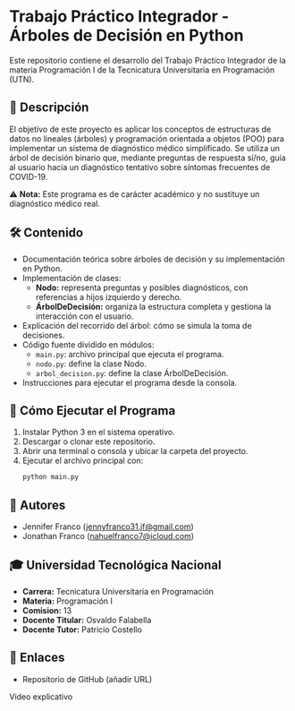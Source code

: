 # Trabajo Práctico Integrador - Árboles de Decisión en Python

Este repositorio contiene el desarrollo del Trabajo Práctico Integrador de la materia Programación I de la Tecnicatura Universitaria en Programación (UTN).

## 📌 Descripción

El objetivo de este proyecto es aplicar los conceptos de estructuras de datos no lineales (árboles) y programación orientada a objetos (POO) para implementar un sistema de diagnóstico médico simplificado. Se utiliza un árbol de decisión binario que, mediante preguntas de respuesta sí/no, guía al usuario hacia un diagnóstico tentativo sobre síntomas frecuentes de COVID-19.

⚠️ **Nota:** Este programa es de carácter académico y no sustituye un diagnóstico médico real.

## 🛠️ Contenido

- Documentación teórica sobre árboles de decisión y su implementación en Python.
- Implementación de clases:
  - **Nodo:** representa preguntas y posibles diagnósticos, con referencias a hijos izquierdo y derecho.
  - **ÁrbolDeDecisión:** organiza la estructura completa y gestiona la interacción con el usuario.
- Explicación del recorrido del árbol: cómo se simula la toma de decisiones.
- Código fuente dividido en módulos:
  - `main.py`: archivo principal que ejecuta el programa.
  - `nodo.py`: define la clase Nodo.
  - `arbol_decision.py`: define la clase ÁrbolDeDecisión.
- Instrucciones para ejecutar el programa desde la consola.

## 🚀 Cómo Ejecutar el Programa

1. Instalar Python 3 en el sistema operativo.
2. Descargar o clonar este repositorio.
3. Abrir una terminal o consola y ubicar la carpeta del proyecto.
4. Ejecutar el archivo principal con:
   ```bash
   python main.py
## 👥 Autores

- Jennifer Franco (jennyfranco31.jf@gmail.com)
- Jonathan Franco (nahuelfranco7@icloud.com)

## 🎓 Universidad Tecnológica Nacional

- **Carrera:** Tecnicatura Universitaria en Programación
- **Materia:** Programación I
- **Comision:** 13
- **Docente Titular:** Osvaldo Falabella
- **Docente Tutor:** Patricio Costello

## 🔗 Enlaces

- Repositorio de GitHub (añadir URL)


Video explicativo 

